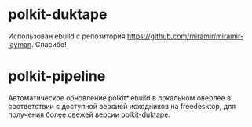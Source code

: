 # polkit-duktape
Использован ebuild с репозитория https://github.com/miramir/miramir-layman. Спасибо!

# polkit-pipeline
Автоматическое обновление polkit*.ebuild в локальном оверлее в соответствии с доступной версией исходников на freedesktop, для получения более свежей версии polkit-duktape.

